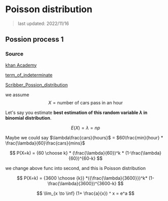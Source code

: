# Poisson distribution

> last updated: 2022/11/16

## Possion process 1

### Source

[khan Academy](https://www.youtube.com/watch?v=3z-M6sbGIZ0&list=PL1328115D3D8A2566&index=15&ab_channel=KhanAcademy)

[term_of_indeterminate](https://byjus.com/maths/indeterminate-forms/#:~:text=The%20term%20“indeterminate”%20means%20an,the%20substitution%20of%20the%20limits.)

[Scribber_Possion_distribution](https://www.scribbr.com/statistics/poisson-distribution/)

we assume
$$
X = \text{number of cars pass in an hour}
$$

Let's say you estimate **best estimation of this random variable $\lambda$ in binomial distribution**.

$$
E(X) = \lambda = np
$$

Maybe we could say $\lambda\frac{cars}{hours}$ = $60\frac{min}{hour} * \frac{\lambda}{60}\frac{cars}{mins}$

$$
P(X=k) = {60 \choose k} * (\frac{\lambda}{60})^k * (1-\frac{\lambda}{60})^{60-k}
$$

we change above func into second, and this is Poisson distribution

$$
P(X=k) = {3600 \choose {k}} *({\frac{\lambda}{3600}})^k* (1-\frac{\lambda}{3600})^{3600-k}
$$

$$
\lim_{x \to \inf} (1+ \frac{a}{x}) ^ x = e^a
$$
